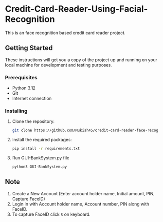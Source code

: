 # Credit-Card-Reader-Using-Facial-Recognition

This is an face recognition based credit card reader project.

## Getting Started

These instructions will get you a copy of the project up and running on your local machine for development and testing purposes.

### Prerequisites

- Python 3.12
- Git
- Internet connection

### Installing

1. Clone the repository:

    ```bash
    git clone https://github.com/Mukish45/credit-card-reader-face-recogition.git
    ```

2. Install the required packages:

    ```bash
    pip install -r requirements.txt
    ```

3. Run GUI-BankSystem.py file

    ```bash
    python3 GUI-BankSystem.py
    ```

## Note

1. Create a New Account (Enter account holder name, Initial amount, PIN, Capture FaceID)
2. Login in with Account holder name, Account number, PIN along with FaceID.
3. To capture FaceID click `S` on keyboard.
